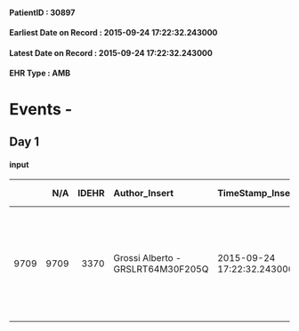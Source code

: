 
#### PatientID : 30897
#### Earliest Date on Record : 2015-09-24 17:22:32.243000
#### Latest Date on Record : 2015-09-24 17:22:32.243000
#### EHR Type : AMB

# Events - 

## Day 1

#### input
|      |    N/A |   IDEHR | Author_Insert                     | TimeStamp_Insert           | EHRType   |   PatientID |   IDDigitalSignDocument | persone_vicine   |   Unnamed: 0_x.1 |   IDANAMNESI_SOCIALE | Patient   | FamigliaAltro   | Paziente_T   | FamigliaAltro_T   |   Non_Rilevabile_x.1 | Note_Non_Rilevabile_x.1   | opt_Problemi   | Note_I                                                                                    | chk_contr_sintomi   | opt_paziente_a   | opt_famiglia_a   | opt_adeguatezza   | opt_paziente_solo   | opt_presente_assente   | Caregiver_principale   | opt_capacita   | opt_paziente_ad   | opt_caregiver_ad   | Needs     | Domestic partnership   | Fragility                    |
|-----:|-------:|--------:|:----------------------------------|:---------------------------|:----------|------------:|------------------------:|:-----------------|-----------------:|---------------------:|:----------|:----------------|:-------------|:------------------|---------------------:|:--------------------------|:---------------|:------------------------------------------------------------------------------------------|:--------------------|:-----------------|:-----------------|:------------------|:--------------------|:-----------------------|:-----------------------|:---------------|:------------------|:-------------------|:----------|:-----------------------|:-----------------------------|
| 9709 |   9709 |    3370 | Grossi Alberto - GRSLRT64M30F205Q | 2015-09-24 17:22:32.243000 | AMB       |       30897 |                  142533 | N/A              |             1485 |                 1030 | Si#1      | Si#1            | Si#1         | Si#1              |                    0 | NR                        | No#0           | Il paziente √® stato informato anche della prognosi e da quel momento √® molto angosciato | controllo sintomi#0 | Congruenti#1     | Congruenti#1     | Si#1              | Si#1                | Presente#1             | moglie Luciana         | Adeguato#0     | Totale#2          | Totale#2           | Clinici#0 | Coniuge/Convivente#0   | sovraccarico assistenziale#4 |


